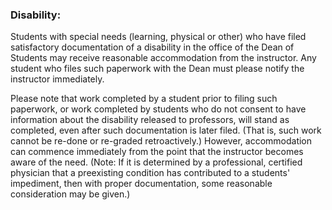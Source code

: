 ### Disability:

Students with special needs (learning, physical or other) who have filed satisfactory documentation of a disability in the office of the Dean of Students may receive reasonable accommodation from the instructor. Any student who files such paperwork with the Dean must please notify the instructor immediately.

Please note that work completed by a student prior to filing such paperwork, or work completed by students who do not consent to have information about the disability released to professors, will stand as completed, even after such documentation is later filed. (That is, such work cannot be re-done or re-graded retroactively.) However, accommodation can commence immediately from the point that the instructor becomes aware of the need. (Note: If it is determined by a professional, certified physician that a preexisting condition has contributed to a students' impediment, then with proper documentation, some reasonable consideration may be given.)


